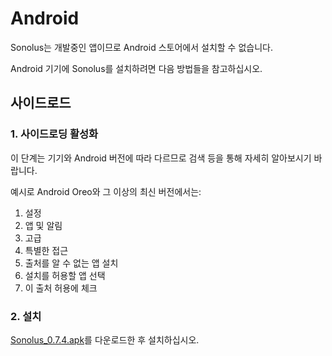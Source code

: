 # Android

Sonolus는 개발중인 앱이므로 Android 스토어에서 설치할 수 없습니다.

Android 기기에 Sonolus를 설치하려면 다음 방법들을 참고하십시오.

## 사이드로드

### 1. 사이드로딩 활성화

이 단계는 기기와 Android 버전에 따라 다르므로 검색 등을 통해 자세히 알아보시기 바랍니다.

예시로 Android Oreo와 그 이상의 최신 버전에서는:

1. 설정
2. 앱 및 알림
3. 고급
4. 특별한 접근
5. 출처를 알 수 없는 앱 설치
6. 설치를 허용할 앱 선택
7. 이 출처 허용에 체크

### 2. 설치

[Sonolus_0.7.4.apk](https://download.sonolus.com/Sonolus_0.7.4.apk)를 다운로드한 후 설치하십시오.
